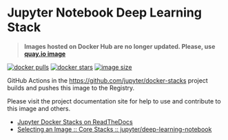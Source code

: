 # Jupyter Notebook Deep Learning Stack

> **Images hosted on Docker Hub are no longer updated. Please, use [quay.io image](https://quay.io/repository/jupyter/deep-learning-notebook)**

[![docker pulls](https://img.shields.io/docker/pulls/jupyter/deep-learning-notebook.svg)](https://hub.docker.com/r/jupyter/deep-learning-notebook/)
[![docker stars](https://img.shields.io/docker/stars/jupyter/deep-learning-notebook.svg)](https://hub.docker.com/r/jupyter/deep-learning-notebook/)
[![image size](https://img.shields.io/docker/image-size/jupyter/deep-learning-notebook/latest)](https://hub.docker.com/r/jupyter/deep-learning-notebook/ "jupyter/deep-learning-notebook image size")

GitHub Actions in the <https://github.com/jupyter/docker-stacks> project builds and pushes this image to the Registry.

Please visit the project documentation site for help to use and contribute to this image and others.

- [Jupyter Docker Stacks on ReadTheDocs](https://jupyter-docker-stacks.readthedocs.io/en/latest/index.html)
- [Selecting an Image :: Core Stacks :: jupyter/deep-learning-notebook](https://jupyter-docker-stacks.readthedocs.io/en/latest/using/selecting.html#jupyter-deep-learning-notebook)

